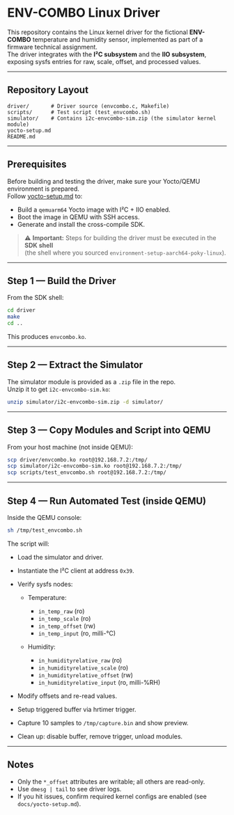 # ENV-COMBO Linux Driver

This repository contains the Linux kernel driver for the fictional **ENV-COMBO** temperature and humidity sensor, implemented as part of a firmware technical assignment.  
The driver integrates with the **I²C subsystem** and the **IIO subsystem**, exposing sysfs entries for raw, scale, offset, and processed values.

---

## Repository Layout

```
driver/       # Driver source (envcombo.c, Makefile)
scripts/      # Test script (test_envcombo.sh)
simulator/    # Contains i2c-envcombo-sim.zip (the simulator kernel module)
yocto-setup.md
README.md
```

---

## Prerequisites

Before building and testing the driver, make sure your Yocto/QEMU environment is prepared.  
Follow [yocto-setup.md](./docs/yocto-setup.md) to:

- Build a `qemuarm64` Yocto image with I²C + IIO enabled.  
- Boot the image in QEMU with SSH access.  
- Generate and install the cross-compile SDK.  

> ⚠️ **Important:** Steps for building the driver must be executed in the **SDK shell**  
> (the shell where you sourced `environment-setup-aarch64-poky-linux`).

---

## Step 1 — Build the Driver

From the SDK shell:

```bash
cd driver
make
cd ..
```

This produces `envcombo.ko`.

---

## Step 2 — Extract the Simulator

The simulator module is provided as a `.zip` file in the repo.  
Unzip it to get `i2c-envcombo-sim.ko`:

```bash
unzip simulator/i2c-envcombo-sim.zip -d simulator/
```

---

## Step 3 — Copy Modules and Script into QEMU

From your host machine (not inside QEMU):

```bash
scp driver/envcombo.ko root@192.168.7.2:/tmp/
scp simulator/i2c-envcombo-sim.ko root@192.168.7.2:/tmp/
scp scripts/test_envcombo.sh root@192.168.7.2:/tmp/
```

---

## Step 4 — Run Automated Test (inside QEMU)

Inside the QEMU console:

```bash
sh /tmp/test_envcombo.sh
```

The script will:

- Load the simulator and driver.  
- Instantiate the I²C client at address `0x39`.  
- Verify sysfs nodes:

  - Temperature:  
    - `in_temp_raw` (ro)  
    - `in_temp_scale` (ro)  
    - `in_temp_offset` (rw)  
    - `in_temp_input` (ro, milli-°C)  

  - Humidity:  
    - `in_humidityrelative_raw` (ro)  
    - `in_humidityrelative_scale` (ro)  
    - `in_humidityrelative_offset` (rw)  
    - `in_humidityrelative_input` (ro, milli-%RH)  

- Modify offsets and re-read values.  
- Setup triggered buffer via hrtimer trigger.  
- Capture 10 samples to `/tmp/capture.bin` and show preview.  
- Clean up: disable buffer, remove trigger, unload modules.

---

## Notes

- Only the `*_offset` attributes are writable; all others are read-only.  
- Use `dmesg | tail` to see driver logs.  
- If you hit issues, confirm required kernel configs are enabled (see `docs/yocto-setup.md`).  
